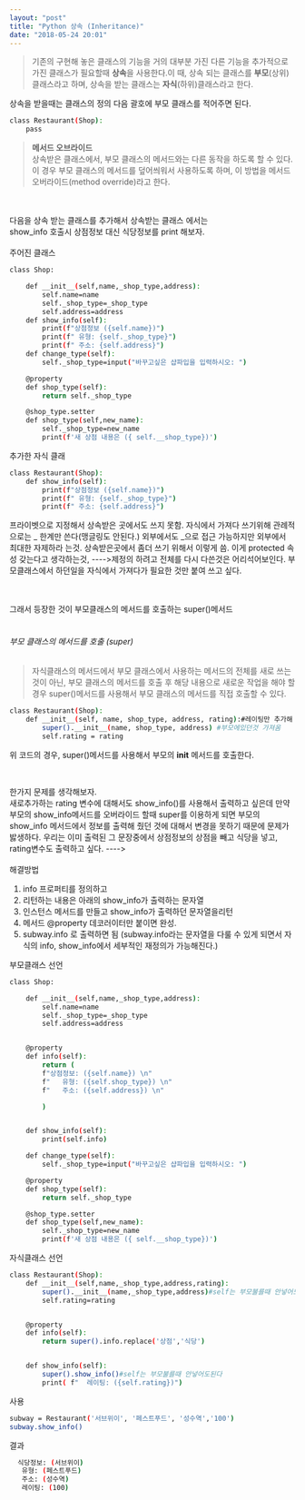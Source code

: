 ```yaml
---
layout: "post"
title: "Python 상속 (Inheritance)"
date: "2018-05-24 20:01"
---
```


>기존의 구현해 놓은 클래스의 기능을 거의 대부분 가진 다른 기능을 추가적으로 가진 클래스가 필요할때
**상속**을 사용한다.이 때, 상속 되는 클래스를 **부모**(상위)클래스라고 하며, 상속을 받는 클래스는 **자식**(하위)클래스라고 한다.

상속을 받을때는 클래스의 정의 다음 괄호에 부모 클래스를 적어주면 된다.

```bash
class Restaurant(Shop):
    pass
```

>  **메서드 오브라이드**  
> 상속받은 클래스에서, 부모 클래스의 메서드와는 다른 동작을 하도록 할 수 있다. 이 경우 부모 클래스의 메서드를 덮어씌워서 사용하도록 하며, 이 방법을 메서드 오버라이드(method override)라고 한다.



<br><br>
다음을 상속 받는 클래스를 추가해서 상속받는 클래스 에서는  
show_info 호출시 상점정보 대신 식당정보를 print 해보자.  
<br>
주어진 클래스
```bash
class Shop:

    def __init__(self,name,_shop_type,address):
        self.name=name
        self._shop_type=_shop_type
        self.address=address
    def show_info(self):
        print(f"상점정보 ({self.name})")
        print(f" 유형: {self._shop_type}")
        print(f" 주소: {self.address}")
    def change_type(self):
        self._shop_type=input("바꾸고싶은 샵파입을 입력하시오: ")

    @property
    def shop_type(self):
        return self._shop_type

    @shop_type.setter
    def shop_type(self,new_name):
        self._shop_type=new_name
        print(f'새 상점 내용은 ({ self.__shop_type})')

```
추가한 자식 클래  

```bash
class Restaurant(Shop):
    def show_info(self):
        print(f"상점정보 ({self.name})")
        print(f" 유형: {self._shop_type}")
        print(f" 주소: {self.address}")
```
프라이벳으로 지정해서 상속받은 곳에서도 쓰지 못함.
자식에서 가져다 쓰기위해 관례적으로는 _ 한계만 쓴다(맹글링도 안된다.)
외부에서도 _으로 접근 가능하지만 외부에서 최대한 자제하라 는것.
상속받은곳에서 좀더 쓰기 위해서 이렇게 씀. 이게 protected 속성 갖는다고 생각하는것,
---->제정의 하려고 전체를 다시 다쓴것은 어리석어보인다.
부모클래스에서 하던일을 자식에서 가져다가 필요한 것만 붙여 쓰고 싶다.


<br>
<br>
그래서 등장한 것이 부모클래스의 메서드를 호출하는 super()메서드
<br>
<br>


###### 부모 클래스의 메서드를 호출 (super)
> 자식클래스의 메서드에서 부모 클래스에서 사용하는 메서드의 전체를 새로 쓰는것이 아닌, 부모 클래스의 메서드를 호출 후 해당 내용으로 새로운 작업을 해야 할 경우 super()메서드를 사용해서 부모 클래스의 메서드를 직접 호출할 수 있다.



```bash
class Restaurant(Shop):
    def __init__(self, name, shop_type, address, rating):#레이팅만 추가해 주고 싶음.
        super().__init__(name, shop_type, address) #부모에있던것 가져옴
        self.rating = rating
```
위 코드의 경우, super()메서드를 사용해서 부모의 __init__ 메서드를 호출한다.


<br>

한가지 문제를 생각해보자.  
새로추가하는 rating 변수에 대해서도 show_info()를 사용해서 출력하고 싶은데 만약 부모의 show_info메서드를 오버라이드 할때 super를 이용하게 되면 부모의 show_info 메서드에서 정보를 출력해 줬던 것에 대해서 변경을 못하기 때문에 문제가 밣생하다. 우리는 이미 출력된 그 문장중에서 상점정보의 상점을 빼고 식당을 넣고, rating변수도 출력하고 싶다.
---->  
<br>
해결방법  

1. info 프로퍼티를 정의하고
2. 리턴하는 내용은 아래의 show_info가 출력하는 문자열
3. 인스턴스 메서드를 만들고 show_info가 출력하던 문자열을리턴
4. 메서드 @property 데코러이터만 붙이면 완성.
5. subway.info 로 출력하면 됨
(subway.info라는 문자열을 다룰 수 있게 되면서 자식의 info, show_info에서 세부적인 재정의가 가능해진다.)



부모클래스 선언  
```bash
class Shop:

    def __init__(self,name,_shop_type,address):
        self.name=name
        self._shop_type=_shop_type
        self.address=address


    @property
    def info(self):
        return (
        f"상점정보: ({self.name}) \n"
        f"   유형: ({self.shop_type}) \n"
        f"   주소: ({self.address}) \n"   

        )


    def show_info(self):
        print(self.info)

    def change_type(self):
        self._shop_type=input("바꾸고싶은 샵파입을 입력하시오: ")

    @property
    def shop_type(self):
        return self._shop_type

    @shop_type.setter
    def shop_type(self,new_name):
        self._shop_type=new_name
        print(f'새 상점 내용은 ({ self.__shop_type})')
```

자식클래스 선언

```bash
class Restaurant(Shop):
    def __init__(self,name,_shop_type,address,rating):
        super().__init__(name,_shop_type,address)#self는 부모불를때 안넣어도된다.
        self.rating=rating


    @property
    def info(self):
        return super().info.replace('상점','식당')


    def show_info(self):
        super().show_info()#self는 부모불를때 안넣어도된다
        print( f"  레이팅: ({self.rating})")
```

사용
```bash
subway = Restaurant('서브위이', '페스트푸드', '성수역','100')
subway.show_info()
```

결과

```bash
  식당정보: (서브위이)
   유형: (페스트푸드)
   주소: (성수역)
   레이팅: (100)
```
